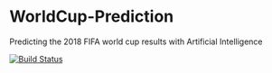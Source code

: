 # WorldCup-Prediction
Predicting the 2018 FIFA world cup results with Artificial Intelligence

[![Build Status](https://travis-ci.org/VIVelev/WorldCup-Prediction.svg?branch=master)](https://travis-ci.org/VIVelev/WorldCup-Prediction)
